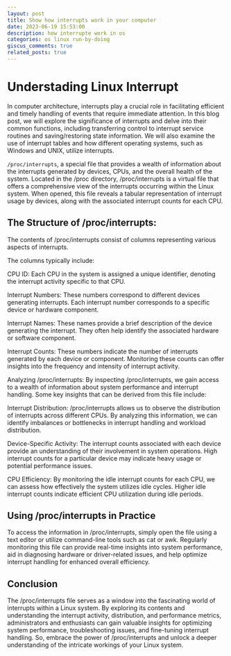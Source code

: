 ```yaml
---
layout: post
title: Show how interrupts work in your computer
date: 2023-06-19 15:53:00
description: how interrupte work in os
categories: os linux run-by-doing
giscus_comments: true
related_posts: true
---
```


# Understading Linux Interrupt

In computer architecture, interrupts play a crucial role in facilitating efficient and timely handling of events that require immediate attention. In this blog post, we will explore the significance of interrupts and delve into their common functions, including transferring control to interrupt service routines and saving/restoring state information. We will also examine the use of interrupt tables and how different operating systems, such as Windows and UNIX, utilize interrupts.

`/proc/interrupts`, a special file that provides a wealth of information about the interrupts generated by devices, CPUs, and the overall health of the system. Located in the /proc directory, /proc/interrupts is a virtual file that offers a comprehensive view of the interrupts occurring within the Linux system. When opened, this file reveals a tabular representation of interrupt usage by devices, along with the associated interrupt counts for each CPU.

## The Structure of /proc/interrupts:

The contents of /proc/interrupts consist of columns representing various aspects of interrupts.

The columns typically include:

CPU ID: Each CPU in the system is assigned a unique identifier, denoting the interrupt activity specific to that CPU.

Interrupt Numbers: These numbers correspond to different devices generating interrupts. Each interrupt number corresponds to a specific device or hardware component.

Interrupt Names: These names provide a brief description of the device generating the interrupt. They often help identify the associated hardware or software component.

Interrupt Counts: These numbers indicate the number of interrupts generated by each device or component. Monitoring these counts can offer insights into the frequency and intensity of interrupt activity.

Analyzing /proc/interrupts:
By inspecting /proc/interrupts, we gain access to a wealth of information about system performance and interrupt handling. Some key insights that can be derived from this file include:

Interrupt Distribution: /proc/interrupts allows us to observe the distribution of interrupts across different CPUs. By analyzing this information, we can identify imbalances or bottlenecks in interrupt handling and workload distribution.

Device-Specific Activity: The interrupt counts associated with each device provide an understanding of their involvement in system operations. High interrupt counts for a particular device may indicate heavy usage or potential performance issues.

CPU Efficiency: By monitoring the idle interrupt counts for each CPU, we can assess how effectively the system utilizes idle cycles. Higher idle interrupt counts indicate efficient CPU utilization during idle periods.

## Using /proc/interrupts in Practice

To access the information in /proc/interrupts, simply open the file using a text editor or utilize command-line tools such as cat or awk. Regularly monitoring this file can provide real-time insights into system performance, aid in diagnosing hardware or driver-related issues, and help optimize interrupt handling for enhanced overall efficiency.

## Conclusion

The /proc/interrupts file serves as a window into the fascinating world of interrupts within a Linux system. By exploring its contents and understanding the interrupt activity, distribution, and performance metrics, administrators and enthusiasts can gain valuable insights for optimizing system performance, troubleshooting issues, and fine-tuning interrupt handling. So, embrace the power of /proc/interrupts and unlock a deeper understanding of the intricate workings of your Linux system.
